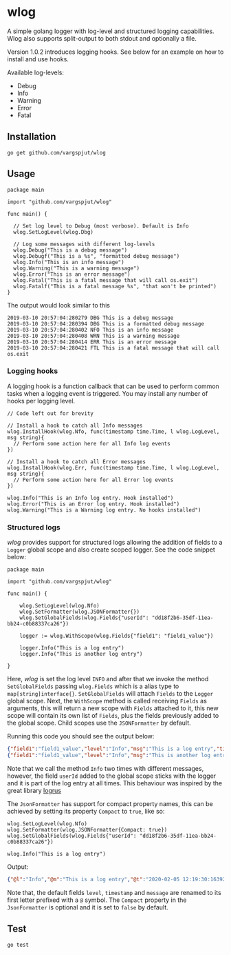 # wlog
A simple golang logger with log-level and structured logging capabilities. Wlog also supports split-output to both stdout and optionally a file.

Version 1.0.2 introduces logging hooks. See below for an example on how to install and use hooks.

Available log-levels:
- Debug
- Info
- Warning
- Error
- Fatal
  
## Installation
```
go get github.com/vargspjut/wlog
```

## Usage
```golang
package main

import "github.com/vargspjut/wlog"

func main() {

  // Set log level to Debug (most verbose). Default is Info
  wlog.SetLogLevel(wlog.Dbg)

  // Log some messages with different log-levels
  wlog.Debug("This is a debug message")
  wlog.Debugf("This is a %s", "formatted debug message")
  wlog.Info("This is an info message")
  wlog.Warning("This is a warning message")
  wlog.Error("This is an error message")
  wlog.Fatal("This is a fatal message that will call os.exit")  
  wlog.Fatalf("This is a fatal message %s", "that won't be printed")
}
```

The output would look similar to this
```
2019-03-10 20:57:04:280279 DBG This is a debug message
2019-03-10 20:57:04:280394 DBG This is a formatted debug message
2019-03-10 20:57:04:280402 NFO This is an info message
2019-03-10 20:57:04:280408 WRN This is a warning message
2019-03-10 20:57:04:280414 ERR This is an error message
2019-03-10 20:57:04:280421 FTL This is a fatal message that will call os.exit
```

### Logging hooks
A logging hook is a function callback that can be used to perform common tasks when a logging event is triggered. You may install any number of hooks per logging level.

```golang
// Code left out for brevity

// Install a hook to catch all Info messages
wlog.InstallHook(wlog.Nfo, func(timestamp time.Time, l wlog.LogLevel, msg string){
  // Perform some action here for all Info log events
})

// Install a hook to catch all Error messages
wlog.InstallHook(wlog.Err, func(timestamp time.Time, l wlog.LogLevel, msg string){
  // Perform some action here for all Error log events
})

wlog.Info("This is an Info log entry. Hook installed")
wlog.Error("This is an Error log entry. Hook installed")
wlog.Warning("This is a Warning log entry. No hooks installed")
```

### Structured logs
*wlog* provides support for structured logs allowing the addition of fields to a `Logger` global scope and also create scoped logger. See the code snippet below:

```golang
package main

import "github.com/vargspjut/wlog"

func main() {

    wlog.SetLogLevel(wlog.Nfo)
    wlog.SetFormatter(wlog.JSONFormatter{})
    wlog.SetGlobalFields(wlog.Fields{"userId": "dd18f2b6-35df-11ea-bb24-c0b88337ca26"})

    logger := wlog.WithScope(wlog.Fields{"field1": "field1_value"})

    logger.Info("This is a log entry")
    logger.Info("This is another log entry")

}
```
Here, *wlog* is set the log level `INFO` and after that we invoke the method `SetGlobalFields` passing `wlog.Fields` which is a alias type to `map[string]interface{}`.
`SetGlobalFields` will attach `Fields` to the `Logger` global scope. Next, the `WithScope` method is called receiving `Fields` as arguments, this will return a new scope with `Fields` attached to it, this new scope will contain its own list of `Fields`, plus 
the fields previously added to the global scope. Child scopes use the `JSONFormatter` by default.
 
Running this code you should see the output below:

```json
{"field1":"field1_value","level":"Info","msg":"This is a log entry","timestamp":"2020-01-23 09:57:54:157141","userId":"dd18f2b6-35df-11ea-bb24-c0b88337ca26"}
{"field1":"field1_value","level":"Info","msg":"This is another log entry","timestamp":"2020-01-23 09:57:54:157273","userId":"dd18f2b6-35df-11ea-bb24-c0b88337ca26"}
``` 
Note that we call the method `Info` two times with different messages, however, the field `userId` added to the global scope sticks with the logger and it is part of the log entry at all times. This behaviour was inspired by the great library [logrus](https://github.com/sirupsen/logrus)

The `JsonFormatter` has support for compact property names, this can be achieved by setting its
property `Compact` to `true`, like so:

```golang
wlog.SetLogLevel(wlog.Nfo)
wlog.SetFormatter(wlog.JSONFormatter{Compact: true})
wlog.SetGlobalFields(wlog.Fields{"userId": "dd18f2b6-35df-11ea-bb24-c0b88337ca26"})

wlog.Info("This is a log entry")
```
Output:
```json
{"@l":"Info","@m":"This is a log entry","@t":"2020-02-05 12:19:30:163927","userId":"dd18f2b6-35df-11ea-bb24-c0b88337ca26"}
```
Note that, the default fields `level`, `timestamp` and `message` are renamed to its first letter prefixed
with a `@` symbol. The `Compact` property in the `JsonFormatter` is optional and it is set to `false`
by default.

## Test
```
go test
```
